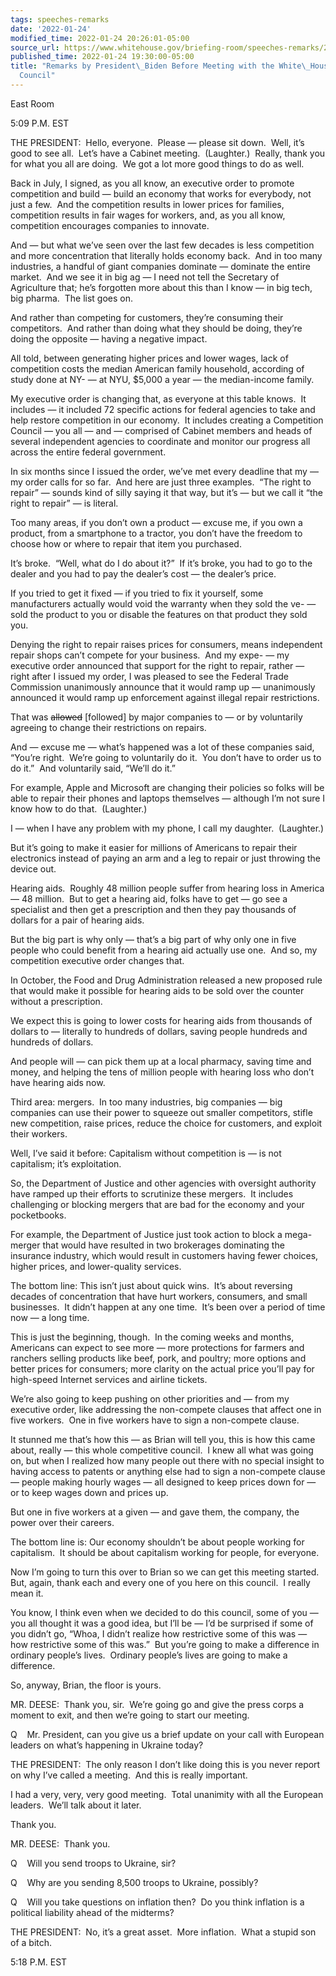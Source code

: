 ```yaml
---
tags: speeches-remarks
date: '2022-01-24'
modified_time: 2022-01-24 20:26:01-05:00
source_url: https://www.whitehouse.gov/briefing-room/speeches-remarks/2022/01/24/remarks-by-president-biden-before-meeting-with-the-white-house-competition-council/
published_time: 2022-01-24 19:30:00-05:00
title: "Remarks by President\_Biden Before Meeting with the White\_House Competition\_\
  Council"
---
```

 
East Room

5:09 P.M. EST

THE PRESIDENT:  Hello, everyone.  Please — please sit down.  Well, it’s
good to see all.  Let’s have a Cabinet meeting.  (Laughter.)  Really,
thank you for what you all are doing.  We got a lot more good things to
do as well.

Back in July, I signed, as you all know, an executive order to promote
competition and build — build an economy that works for everybody, not
just a few.  And the competition results in lower prices for families,
competition results in fair wages for workers, and, as you all know,
competition encourages companies to innovate. 

And — but what we’ve seen over the last few decades is less competition
and more concentration that literally holds economy back.  And in too
many industries, a handful of giant companies dominate — dominate the
entire market.  And we see it in big ag — I need not tell the Secretary
of Agriculture that; he’s forgotten more about this than I know — in big
tech, big pharma.  The list goes on. 

And rather than competing for customers, they’re consuming their
competitors.  And rather than doing what they should be doing, they’re
doing the opposite — having a negative impact. 

All told, between generating higher prices and lower wages, lack of
competition costs the median American family household, according of
study done at NY- — at NYU, $5,000 a year — the median-income family.

My executive order is changing that, as everyone at this table knows. 
It includes — it included 72 specific actions for federal agencies to
take and help restore competition in our economy.  It includes creating
a Competition Council — you all — and — comprised of Cabinet members and
heads of several independent agencies to coordinate and monitor our
progress all across the entire federal government.

In six months since I issued the order, we’ve met every deadline that my
— my order calls for so far.  And here are just three examples.  “The
right to repair” — sounds kind of silly saying it that way, but it’s —
but we call it “the right to repair” — is literal. 

Too many areas, if you don’t own a product — excuse me, if you own a
product, from a smartphone to a tractor, you don’t have the freedom to
choose how or where to repair that item you purchased.

It’s broke.  “Well, what do I do about it?”  If it’s broke, you had to
go to the dealer and you had to pay the dealer’s cost — the dealer’s
price.

If you tried to get it fixed — if you tried to fix it yourself, some
manufacturers actually would void the warranty when they sold the ve- —
sold the product to you or disable the features on that product they
sold you.

Denying the right to repair raises prices for consumers, means
independent repair shops can’t compete for your business.  And my expe-
— my executive order announced that support for the right to repair,
rather — right after I issued my order, I was pleased to see the Federal
Trade Commission unanimously announce that it would ramp up —
unanimously announced it would ramp up enforcement against illegal
repair restrictions.

That was <s>allowed</s> \[followed\] by major companies to — or by
voluntarily agreeing to change their restrictions on repairs.

And — excuse me — what’s happened was a lot of these companies said,
“You’re right.  We’re going to voluntarily do it.  You don’t have to
order us to do it.”  And voluntarily said, “We’ll do it.”  
  
For example, Apple and Microsoft are changing their policies so folks
will be able to repair their phones and laptops themselves — although
I’m not sure I know how to do that.  (Laughter.)

I — when I have any problem with my phone, I call my daughter. 
(Laughter.)

But it’s going to make it easier for millions of Americans to repair
their electronics instead of paying an arm and a leg to repair or just
throwing the device out.

Hearing aids.  Roughly 48 million people suffer from hearing loss in
America — 48 million.  But to get a hearing aid, folks have to get — go
see a specialist and then get a prescription and then they pay thousands
of dollars for a pair of hearing aids.

But the big part is why only — that’s a big part of why only one in five
people who could benefit from a hearing aid actually use one.  And so,
my competition executive order changes that.

In October, the Food and Drug Administration released a new proposed
rule that would make it possible for hearing aids to be sold over the
counter without a prescription.

We expect this is going to lower costs for hearing aids from thousands
of dollars to — literally to hundreds of dollars, saving people hundreds
and hundreds of dollars.

And people will — can pick them up at a local pharmacy, saving time and
money, and helping the tens of million people with hearing loss who
don’t have hearing aids now.

Third area: mergers.  In too many industries, big companies — big
companies can use their power to squeeze out smaller competitors, stifle
new competition, raise prices, reduce the choice for customers, and
exploit their workers.

Well, I’ve said it before: Capitalism without competition is — is not
capitalism; it’s exploitation.

So, the Department of Justice and other agencies with oversight
authority have ramped up their efforts to scrutinize these mergers.  It
includes challenging or blocking mergers that are bad for the economy
and your pocketbooks.

For example, the Department of Justice just took action to block a
mega-merger that would have resulted in two brokerages dominating the
insurance industry, which would result in customers having fewer
choices, higher prices, and lower-quality services.

The bottom line: This isn’t just about quick wins.  It’s about reversing
decades of concentration that have hurt workers, consumers, and small
businesses.  It didn’t happen at any one time.  It’s been over a period
of time now — a long time.

This is just the beginning, though.  In the coming weeks and months,
Americans can expect to see more — more protections for farmers and
ranchers selling products like beef, pork, and poultry; more options and
better prices for consumers; more clarity on the actual price you’ll pay
for high-speed Internet services and airline tickets. 

We’re also going to keep pushing on other priorities and — from my
executive order, like addressing the non-compete clauses that affect one
in five workers.  One in five workers have to sign a non-compete
clause. 

It stunned me that’s how this — as Brian will tell you, this is how this
came about, really — this whole competitive council.  I knew all what
was going on, but when I realized how many people out there with no
special insight to having access to patents or anything else had to sign
a non-compete clause — people making hourly wages — all designed to keep
prices down for — or to keep wages down and prices up.

But one in five workers at a given — and gave them, the company, the
power over their careers.

The bottom line is: Our economy shouldn’t be about people working for
capitalism.  It should be about capitalism working for people, for
everyone.

Now I’m going to turn this over to Brian so we can get this meeting
started.  But, again, thank each and every one of you here on this
council.  I really mean it. 

You know, I think even when we decided to do this council, some of you —
you all thought it was a good idea, but I’ll be — I’d be surprised if
some of you didn’t go, “Whoa, I didn’t realize how restrictive some of
this was — how restrictive some of this was.”  But you’re going to make
a difference in ordinary people’s lives.  Ordinary people’s lives are
going to make a difference. 

So, anyway, Brian, the floor is yours.

MR. DEESE:  Thank you, sir.  We’re going go and give the press corps a
moment to exit, and then we’re going to start our meeting. 

Q    Mr. President, can you give us a brief update on your call with
European leaders on what’s happening in Ukraine today?

THE PRESIDENT:  The only reason I don’t like doing this is you never
report on why I’ve called a meeting.  And this is really important. 

I had a very, very, very good meeting.  Total unanimity with all the
European leaders.  We’ll talk about it later. 

Thank you.

MR. DEESE:  Thank you.

Q    Will you send troops to Ukraine, sir?

Q    Why are you sending 8,500 troops to Ukraine, possibly?

Q    Will you take questions on inflation then?  Do you think inflation
is a political liability ahead of the midterms?

THE PRESIDENT:  No, it’s a great asset.  More inflation.  What a stupid
son of a bitch.

5:18 P.M. EST
